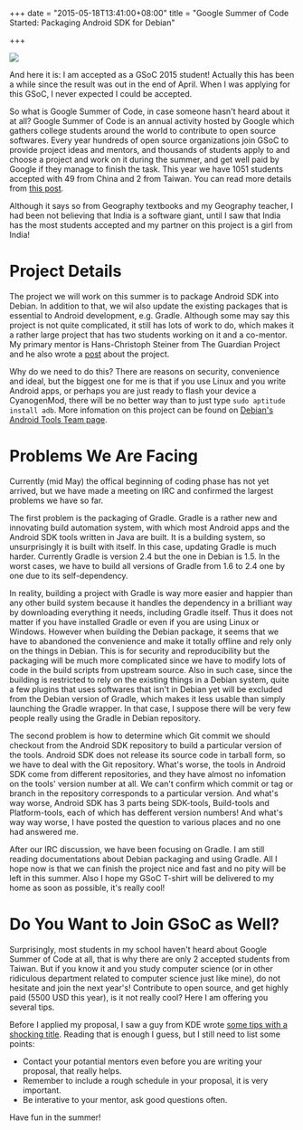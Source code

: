 +++
date = "2015-05-18T13:41:00+08:00"
title = "Google Summer of Code Started: Packaging Android SDK for Debian"

+++

![](http://1-ps.googleusercontent.com/xk/lUi00NOiZZtaYcm5-HDw_Ypz0k/s.google-melange.appspot.com/www.google-melange.com/soc/content/2-1-20150429/images/gsoc/logo/banner-gsoc2015.png.pagespeed.ce.1-XG35qq3RQ2RCHp3uFT.png)

And here it is: I am accepted as a GSoC 2015 student! Actually this has been a while since the result was out in the end of April. When I was applying for this GSoC, I never expected I could be accepted. 

So what is Google Summer of Code, in case someone hasn't heard about it at all? Google Summer of Code is an annual activity hosted by Google which gathers college students around the world to contribute to open source softwares. Every year hundreds of open source organizations join GSoC to provide project ideas and mentors, and thousands of students apply to and choose a project and work on it during the summer, and get well paid by Google if they manage to finish the task. This year we have 1051 students accepted with 49 from China and 2 from Taiwan. You can read more details from [this post](http://google-opensource.blogspot.com/2015/05/gsoc-2015-stats-part-1-all-about.html).

Although it says so from Geography textbooks and my Geography teacher, I had been not believing that India is a software giant, until I saw that India has the most students accepted and my partner on this project is a girl from India!

Project Details
===============

The project we will work on this summer is to package Android SDK into Debian. In addition to that, we wil also update the existing packages that is essential to Android development, e.g. Gradle. Although some may say this project is not quite complicated, it still has lots of work to do, which makes it a rather large project that has two students working on it and a co-mentor. My primary mentor is Hans-Christoph Steiner from The Guardian Project and he also wrote a [post](https://guardianproject.info/2015/04/30/getting-android-tools-into-debian/) about the project.

Why do we need to do this? There are reasons on security, convenience and ideal, but the biggest one for me is that if you use Linux and you write Android apps, or perhaps you are just ready to flash your device a CyanogenMod, there will be no better way than to just type `sudo aptitude install adb`. More infomation on this project can be found on [Debian's Android Tools Team page](http://wiki.debian.org/AndroidTools).

Problems We Are Facing
======================

Currently (mid May) the offical beginning of coding phase has not yet arrived, but we have made a meeting on IRC and confirmed the largest problems we have so far.

The first problem is the packaging of Gradle. Gradle is a rather new and innovating build automation system, with which most Android apps and the Android SDK tools written in Java are built. It is a building system, so unsurprisingly it is built with itself. In this case, updating Gradle is much harder. Currently Gradle is version 2.4 but the one in Debian is 1.5. In the worst cases, we have to build all versions of Gradle from 1.6 to 2.4 one by one due to its self-dependency.

In reality, building a project with Gradle is way more easier and happier than any other build system because it handles the dependency in a brilliant way by downloading everything it needs, including Gradle itself. Thus it does not matter if you have installed Gradle or even if you are using Linux or Windows. However when building the Debian package, it seems that we have to abandoned the convenience and make it totally offline and rely only on the things in Debian. This is for security and reproducibility but the packaging will be much more complicated since we have to modify lots of code in the build scripts from upstream source. Also in such case, since the building is restricted to rely on the existing things in a Debian system, quite a few plugins that uses softwares that isn't in Debian yet will be excluded from the Debian version of Gradle, which makes it less usable than simply launching the Gradle wrapper. In that case, I suppose there will be very few people really using the Gradle in Debian repository.

The second problem is how to determine which Git commit we should checkout from the Android SDK repository to build a particular version of the tools. Android SDK does not release its source code in tarball form, so we have to deal with the Git repository. What's worse, the tools in Android SDK come from different repositories, and they have almost no infomation on the tools' version number at all. We can't confirm which commit or tag or branch in the repository corresponds to a particular version. And what's way worse, Android SDK has 3 parts being SDK-tools, Build-tools and Platform-tools, each of which has defferent version numbers! And what's way way worse, I have posted the question to various places and no one had answered me.

After our IRC discussion, we have been focusing on Gradle. I am still reading documentations about Debian packaging and using Gradle. All I hope now is that we can finish the project nice and fast and no pity will be left in this summer. Also I hope my GSoC T-shirt will be delivered to my home as soon as possible, it's really cool!

Do You Want to Join GSoC as Well?
=================================

Surprisingly, most students in my school haven't heard about Google Summer of Code at all, that is why there are only 2 accepted students from Taiwan. But if you know it and you study computer science (or in other ridiculous department related to computer science just like mine), do not hesitate and join the next year's! Contribute to open source, and get highly paid (5500 USD this year), is it not really cool? Here I am offering you several tips.

Before I applied my proposal, I saw a guy from KDE wrote [some tips with a shocking title](http://teom.org/blog/kde/how-to-write-a-kick-ass-proposal-for-google-summer-of-code/). Reading that is enough I guess, but I still need to list some points:

* Contact your potantial mentors even before you are writing your proposal, that really helps.
* Remember to include a rough schedule in your proposal, it is very important.
* Be interative to your mentor, ask good questions often.

Have fun in the summer!